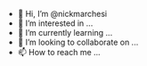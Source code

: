 - 👋 Hi, I’m @nickmarchesi
- 👀 I’m interested in ...
- 🌱 I’m currently learning ...
- 💞️ I’m looking to collaborate on ...
- 📫 How to reach me ...

<!---
nickmarchesi/nickmarchesi is a ✨ special ✨ repository because its `README.md` (this file) appears on your GitHub profile.
You can click the Preview link to take a look at your changes.
--->
